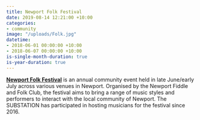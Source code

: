 ```yaml
---
title: Newport Folk Festival
date: 2019-08-14 12:21:00 +10:00
categories:
- community
image: "/uploads/Folk.jpg"
datetime:
- 2018-06-01 00:00:00 +10:00
- 2018-06-07 00:00:00 +10:00
is-single-month-duration: true
is-year-duration: true
---
```


**[Newport Folk Festival](http://www.newportfolkfestival.org.au)** is an annual community event held in late June/early July across various venues in Newport. Organised by the Newport Fiddle and Folk Club, the festival aims to bring a range of music styles and performers to interact with the local community of Newport. The SUBSTATION has participated in hosting musicians for the festival since 2016.